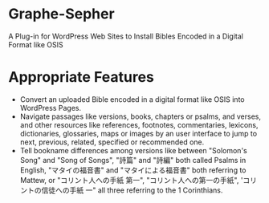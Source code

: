 # Graphe-Sepher
A Plug-in for WordPress Web Sites to Install Bibles Encoded in a Digital Format like OSIS
# Appropriate Features
* Convert an uploaded Bible encoded in a digital format like OSIS into WordPress Pages.
* Navigate passages like versions, books, chapters or psalms, and verses, and other resources like references, footnotes, commentaries, lexicons, dictionaries, glossaries, maps or images by an user interface to jump to next, previous, related, specified or recommended one.
* Tell bookname differences among versions like between "Solomon's Song" and "Song of Songs", "詩篇" and "詩編" both called Psalms in English, "マタイの福音書" and "マタイによる福音書" both referring to Mattew, or "コリント人への手紙 第一", "コリント人への第一の手紙", 'コリントの信徒への手紙 一" all three referring to the 1 Corinthians.
